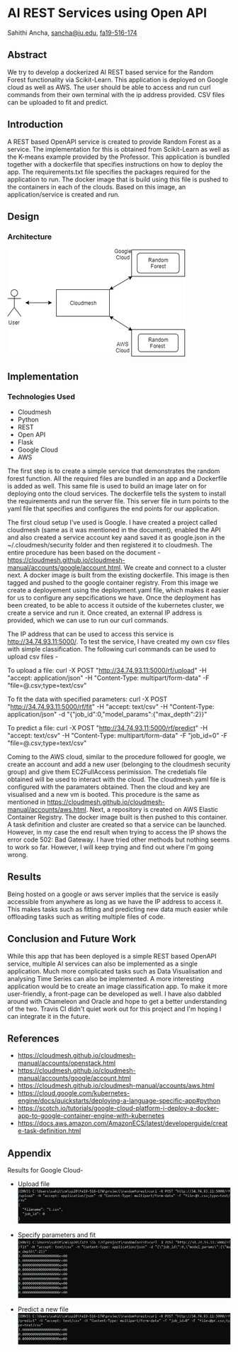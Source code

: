 # AI REST Services using Open API

Sahithi Ancha, sancha@iu.edu, [fa19-516-174](https://github.com/cloudmesh-community/fa19-516-174)
  
## Abstract

We try to develop a dockerized AI REST based service for the Random Forest functionality via Scikit-Learn. This application is deployed on Google cloud as well as AWS. The user should be able to access and run curl commands from their own terminal with the ip address provided. CSV files can be uploaded to fit and predict.

## Introduction

A REST based OpenAPI service is created to provide Random Forest as a service. The implementation for this is obtained from Scikit-Learn as well as the K-means example provided by the Professor. This application is bundled together with a dockerfile that specifies instructions on how to deploy the app. The requirements.txt file specifies the packages required for the application to run. The docker image that is build using this file is pushed to the containers in each of the clouds. Based on this image, an application/service is created and run. 

## Design 
### Architecture

![Architecture](images/ar.png)

## Implementation

### Technologies Used
* Cloudmesh
* Python
* REST
* Open API
* Flask
* Google Cloud
* AWS

The first step is to create a simple service that demonstrates the random forest function. All the required files are bundled in an app and a Dockerfile is added as well. This same file is used to build an image later on for deploying onto the cloud services. The dockerfile tells the system to install the requirements and run the server file. This server file in turn points to the yaml file that specifies and configures the end points for our application. 

The first cloud setup I've used is Google. I have created a project called cloudmesh (same as it was mentioned in the document), enabled the API and also created a service account key aand saved it as google.json in the ~/.cloudmesh/security folder and then registered it to cloudmesh. The entire procedure has been based on the document - https://cloudmesh.github.io/cloudmesh-manual/accounts/google/account.html. We create and connect to a cluster next. A docker image is built from the existing dockerfile. This image is then tagged and pushed to the google container registry. From this image we create a deployement using the deployment.yaml file, which makes it easier for us to configure any sepcifications we have. Once the deployment has been created, to be able to access it outside of the kubernetes cluster, we create a service and run it. Once created, an external IP address is provided, which we can use to run our curl commands. 

The IP address that can be used to access this service is http://34.74.93.11:5000/.
To test the service, I have created my own csv files with simple classification. The following curl commands can be used to upload csv files -

To upload a file: 
curl -X POST "http://34.74.93.11:5000/rf/upload" -H "accept: application/json" -H "Content-Type: multipart/form-data" -F "file=@<filename>.csv;type=text/csv"

To fit the data with specified parameters: 
curl -X POST "http://34.74.93.11:5000/rf/fit" -H "accept: text/csv" -H "Content-Type: application/json" -d "{\"job_id\":0,\"model_params\":{\"max_depth\":2}}"

To predict a file: 
curl -X POST "http://34.74.93.11:5000/rf/predict" -H "accept: text/csv" -H "Content-Type: multipart/form-data" -F "job_id=0" -F "file=@<filename>.csv;type=text/csv"
  
Coming to the AWS cloud, similar to the procedure followed for google, we create an account and add a new user (belonging to the cloudmesh security group) and give them EC2FullAccess perimission. The credetials file obtained will be used to interact with the cloud. The cloudmesh.yaml file is configured with the paramaters obtained. Then the cloud and key are visualised and a new vm is booted. This procedure is the same as mentioned in https://cloudmesh.github.io/cloudmesh-manual/accounts/aws.html. Next, a repository is created on AWS Elastic Container Registry. The docker image built is then pushed to this container. A task definition and cluster are created so that a service can be launched. However, in my case the end result when trying to access the IP shows the error code 502: Bad Gateway. I have tried other methods but nothing seems to work so far. However, I will keep trying and find out where I'm going wrong.

## Results

Being hosted on a google or aws server implies that the service is easily accessible from anywhere as long as we have the IP address to access it. This makes tasks such as fitting and predicting new data much easier while offloading tasks such as writing multiple files of code.

## Conclusion and Future Work

While this app that has been deployed is a simple REST based OpenAPI service, multiple AI services can also be implemented as a single application. Much more complicated tasks such as Data Visualisation and analysing Time Series can also be implemented. A more interesting application would be to create an image classification app. To make it more user-friendly, a front-page can be developed as well. I have also dabbled around with Chameleon and Oracle and hope to get a better understanding of the two. Travis CI didn't quiet work out for this project and I'm hoping I can integrate it in the future.

## References

* https://cloudmesh.github.io/cloudmesh-manual/accounts/openstack.html
* https://cloudmesh.github.io/cloudmesh-manual/accounts/google/account.html
* https://cloudmesh.github.io/cloudmesh-manual/accounts/aws.html
* https://cloud.google.com/kubernetes-engine/docs/quickstarts/deploying-a-language-specific-app#python
* https://scotch.io/tutorials/google-cloud-platform-i-deploy-a-docker-app-to-google-container-engine-with-kubernetes
* https://docs.aws.amazon.com/AmazonECS/latest/developerguide/create-task-definition.html

## Appendix

Results for Google Cloud-

* Upload file
![Appendix](https://github.com/cloudmesh-community/fa19-516-174/blob/master/project/images/1.PNG)

* Specify parameters and fit
![Appendix](https://github.com/cloudmesh-community/fa19-516-174/blob/master/project/images/2.PNG)

* Predict a new file
![Appendix](https://github.com/cloudmesh-community/fa19-516-174/blob/master/project/images/3.PNG)
